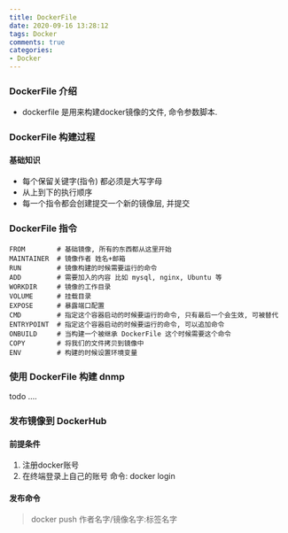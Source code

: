 ```yaml
---
title: DockerFile
date: 2020-09-16 13:28:12
tags: Docker
comments: true
categories:
- Docker
---
```


### DockerFile 介绍

- dockerfile 是用来构建docker镜像的文件, 命令参数脚本.



### DockerFile 构建过程

#### 基础知识

- 每个保留关键字(指令) 都必须是大写字母
- 从上到下的执行顺序
- 每一个指令都会创建提交一个新的镜像层, 并提交


### DockerFile 指令

````
FROM        # 基础镜像, 所有的东西都从这里开始
MAINTAINER  # 镜像作者 姓名+邮箱
RUN         # 镜像构建的时候需要运行的命令 
ADD         # 需要加入的内容 比如 mysql, nginx, Ubuntu 等
WORKDIR     # 镜像的工作目录
VOLUME      # 挂载目录
EXPOSE      # 暴露端口配置
CMD         # 指定这个容器启动的时候要运行的命令, 只有最后一个会生效, 可被替代
ENTRYPOINT  # 指定这个容器启动的时候要运行的命令, 可以追加命令
ONBUILD     # 当构建一个被继承 DockerFile 这个时候需要这个命令
COPY        # 将我们的文件拷贝到镜像中
ENV         # 构建的时候设置环境变量

````

### 使用 DockerFile 构建 dnmp

todo .... 

### 发布镜像到 DockerHub

#### 前提条件

1. 注册docker账号
2. 在终端登录上自己的账号 命令: docker login

#### 发布命令

> docker push 作者名字/镜像名字:标签名字


